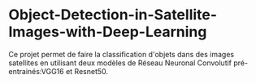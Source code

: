 # Object-Detection-in-Satellite-Images-with-Deep-Learning
Ce projet permet de faire la classification d'objets dans des images satellites en utilisant deux modèles de Réseau Neuronal Convolutif pré-entrainés:VGG16 et Resnet50. 
